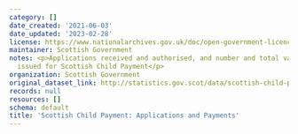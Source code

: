 ```yaml
---
category: []
date_created: '2021-06-03'
date_updated: '2023-02-28'
license: https://www.nationalarchives.gov.uk/doc/open-government-licence/version/3/
maintainer: Scottish Government
notes: <p>Applications received and authorised, and number and total value of payments
  issued for Scottish Child Payment</p>
organization: Scottish Government
original_dataset_link: http://statistics.gov.scot/data/scottish-child-payment-applications-and-payments
records: null
resources: []
schema: default
title: 'Scottish Child Payment: Applications and Payments'
---
```

